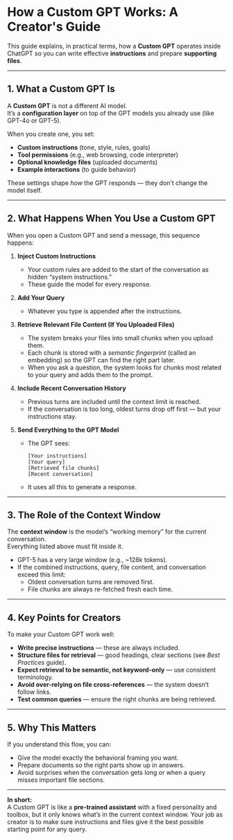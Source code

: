 # How a Custom GPT Works: A Creator's Guide

This guide explains, in practical terms, how a **Custom GPT** operates inside ChatGPT so you can write effective **instructions** and prepare **supporting files**.

---

## 1. What a Custom GPT Is
A **Custom GPT** is not a different AI model.  
It’s a **configuration layer** on top of the GPT models you already use (like GPT-4o or GPT-5).  

When you create one, you set:
- **Custom instructions** (tone, style, rules, goals)
- **Tool permissions** (e.g., web browsing, code interpreter)
- **Optional knowledge files** (uploaded documents)
- **Example interactions** (to guide behavior)

These settings shape *how* the GPT responds — they don’t change the model itself.

---

## 2. What Happens When You Use a Custom GPT
When you open a Custom GPT and send a message, this sequence happens:

1. **Inject Custom Instructions**  
   - Your custom rules are added to the start of the conversation as hidden “system instructions.”  
   - These guide the model for every response.

2. **Add Your Query**  
   - Whatever you type is appended after the instructions.

3. **Retrieve Relevant File Content (If You Uploaded Files)**  
   - The system breaks your files into small chunks when you upload them.
   - Each chunk is stored with a *semantic fingerprint* (called an embedding) so the GPT can find the right part later.
   - When you ask a question, the system looks for chunks most related to your query and adds them to the prompt.

4. **Include Recent Conversation History**  
   - Previous turns are included until the context limit is reached.
   - If the conversation is too long, oldest turns drop off first — but your instructions stay.

5. **Send Everything to the GPT Model**  
   - The GPT sees:  
     ```
     [Your instructions]
     [Your query]
     [Retrieved file chunks]
     [Recent conversation]
     ```
   - It uses all this to generate a response.

---

## 3. The Role of the Context Window
The **context window** is the model’s “working memory” for the current conversation.  
Everything listed above must fit inside it.

- GPT-5 has a very large window (e.g., ~128k tokens).
- If the combined instructions, query, file content, and conversation exceed this limit:
  - Oldest conversation turns are removed first.
  - File chunks are always re-fetched fresh each time.

---

## 4. Key Points for Creators
To make your Custom GPT work well:
- **Write precise instructions** — these are always included.
- **Structure files for retrieval** — good headings, clear sections (see *Best Practices* guide).
- **Expect retrieval to be semantic, not keyword-only** — use consistent terminology.
- **Avoid over-relying on file cross-references** — the system doesn’t follow links.
- **Test common queries** — ensure the right chunks are being retrieved.

---

## 5. Why This Matters
If you understand this flow, you can:
- Give the model exactly the behavioral framing you want.
- Prepare documents so the right parts show up in answers.
- Avoid surprises when the conversation gets long or when a query misses important file sections.

---

**In short:**  
A Custom GPT is like a **pre-trained assistant** with a fixed personality and toolbox, but it only knows what’s in the current context window. Your job as creator is to make sure instructions and files give it the best possible starting point for any query.
